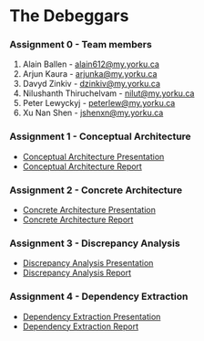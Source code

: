 # The Debeggars

### Assignment 0 - Team members
1. Alain Ballen - <alain612@my.yorku.ca>
2. Arjun Kaura - <arjunka@my.yorku.ca>
3. Davyd Zinkiv - <dzinkiv@my.yorku.ca>
4. Nilushanth Thiruchelvam - <nilut@my.yorku.ca>
5. Peter Lewyckyj - <peterlew@my.yorku.ca>
6. Xu Nan Shen - <jshenxn@my.yorku.ca>

### Assignment 1 - Conceptual Architecture
* <a href="https://dzinkiv.github.io/eecs4314/Assignment-1/Conceptual-Architecture-Presentation-(Debeggars).pdf" target="_blank">Conceptual Architecture Presentation</a>
* <a href="https://dzinkiv.github.io/eecs4314/Assignment-1/Conceptual-Architecture-Report-(Debeggars).pdf" target="_blank">Conceptual Architecture Report</a>

### Assignment 2 - Concrete Architecture
* <a href="https://dzinkiv.github.io/eecs4314/Assignment-2/Concrete-Architecture-Presentation-(Debeggars).pdf" target="_blank">Concrete Architecture Presentation</a>
* <a href="https://dzinkiv.github.io/eecs4314/Assignment-2/Concrete-Architecture-Report-(Debeggars).pdf" target="_blank">Concrete Architecture Report</a>

### Assignment 3 - Discrepancy Analysis
* <a href="https://dzinkiv.github.io/eecs4314/Assignment-3/Discrepancy-Analysis-Presentation-(Debeggars).pdf" target="_blank">Discrepancy Analysis Presentation</a>
* <a href="https://dzinkiv.github.io/eecs4314/Assignment-3/Discrepancy-Analysis-Report-(Debeggars).pdf" target="_blank">Discrepancy Analysis Report</a>

### Assignment 4 - Dependency Extraction
* <a href="https://dzinkiv.github.io/eecs4314/Assignment-4/Dependancy-Extraction-Presentation-(Debeggars).pdf" target="_blank">Dependency Extraction Presentation</a>
* <a href="https://dzinkiv.github.io/eecs4314/Assignment-4/Dependency-Estraction-Report-(Debeggars).pdf" target="_blank">Dependency Extraction Report</a> 
